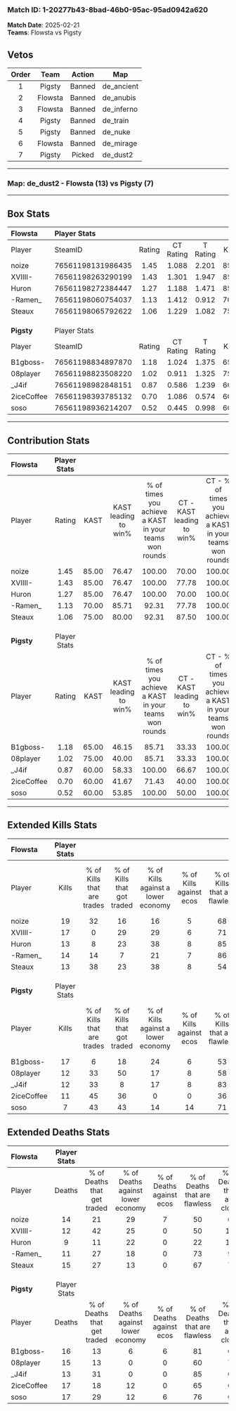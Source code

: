 ### Match ID: 1-20277b43-8bad-46b0-95ac-95ad0942a620  
**Match Date**: 2025-02-21  
**Teams**: Flowsta vs Pigsty  

## Vetos  

| Order | Team | Action | Map |
| :---: | :--: | :----: | --- |
| 1 | Pigsty | Banned | de_ancient |
| 2 | Flowsta | Banned | de_anubis |
| 3 | Flowsta | Banned | de_inferno |
| 4 | Pigsty | Banned | de_train |
| 5 | Pigsty | Banned | de_nuke |
| 6 | Flowsta | Banned | de_mirage |
| 7 | Pigsty | Picked | de_dust2 |

---  

### **Map**: de_dust2 - Flowsta (13) vs Pigsty (7)  
---  

## Box Stats  

| **Flowsta** | Player Stats      |        |           |          |       |      |       |         |        |      |     |
| :- | :- | :-: | :-: | :-: | :-: | :-: | :-: | :-: | :-: | :-: | :-: |
| Player      | SteamID           | Rating | CT Rating | T Rating | KAST  | ADR  | Kills | Assists | Deaths | K/D  | HS% |
| noize       | 76561198131986435 |  1.45  |   1.088   |  2.201   | 85.00 | 91.4 |  19   |    6    |   14   | 1.36 | 52  |
| XVIIII-     | 76561198263290199 |  1.43  |   1.301   |  1.947   | 85.00 | 96.7 |  17   |    4    |   12   | 1.42 | 47  |
| Huron       | 76561198272384447 |  1.27  |   1.188   |  1.471   | 85.00 | 76.0 |  13   |    5    |   9    | 1.44 | 30  |
| -Ramen_     | 76561198060754037 |  1.13  |   1.412   |  0.912   | 70.00 | 74.2 |  14   |    2    |   11   | 1.27 | 28  |
| Steaux      | 76561198065792622 |  1.06  |   1.229   |  1.082   | 75.00 | 80.4 |  13   |    7    |   15   | 0.87 | 53  |
|             |                   |        |           |          |       |      |       |         |        |      |     |
|             |                   |        |           |          |       |      |       |         |        |      |     |
|             |                   |        |           |          |       |      |       |         |        |      |     |
| **Pigsty**  | Player Stats      |        |           |          |       |      |       |         |        |      |     |
| Player      | SteamID           | Rating | CT Rating | T Rating | KAST  | ADR  | Kills | Assists | Deaths | K/D  | HS% |
| B1gboss-    | 76561198834897870 |  1.18  |   1.024   |  1.375   | 65.00 | 93.2 |  17   |    7    |   16   | 1.06 | 52  |
| 08player    | 76561198823508220 |  1.02  |   0.911   |  1.325   | 75.00 | 82.5 |  12   |    5    |   15   | 0.80 | 75  |
| _J4if       | 76561198982848151 |  0.87  |   0.586   |  1.239   | 60.00 | 59.4 |  12   |    2    |   13   | 0.92 | 75  |
| 2iceCoffee  | 76561198393785132 |  0.70  |   1.086   |  0.574   | 60.00 | 49.2 |  11   |    4    |   17   | 0.65 | 36  |
| soso        | 76561198936214207 |  0.52  |   0.445   |  0.998   | 60.00 | 46.9 |   7   |    4    |   17   | 0.41 | 85  |
---  

## Contribution Stats  

| **Flowsta** | Player Stats |       |                      |                                                        |                           |                                                             |                          |                                                            |
| :- | :-: | :-: | :-: | :-: | :-: | :-: | :-: | :-: |
| Player      |    Rating    | KAST  | KAST leading to win% | % of times you achieve a KAST in your teams won rounds | CT - KAST leading to win% | CT - % of times you achieve a KAST in your teams won rounds | T - KAST leading to win% | T - % of times you achieve a KAST in your teams won rounds |
| noize       |     1.45     | 85.00 |        76.47         |                         100.00                         |           70.00           |                           100.00                            |          85.71           |                           100.00                           |
| XVIIII-     |     1.43     | 85.00 |        76.47         |                         100.00                         |           77.78           |                           100.00                            |          75.00           |                           100.00                           |
| Huron       |     1.27     | 85.00 |        76.47         |                         100.00                         |           70.00           |                           100.00                            |          85.71           |                           100.00                           |
| -Ramen_     |     1.13     | 70.00 |        85.71         |                         92.31                          |           77.78           |                           100.00                            |          100.00          |                           83.33                            |
| Steaux      |     1.06     | 75.00 |        80.00         |                         92.31                          |           87.50           |                           100.00                            |          71.43           |                           83.33                            |
|             |              |       |                      |                                                        |                           |                                                             |                          |                                                            |
|             |              |       |                      |                                                        |                           |                                                             |                          |                                                            |
|             |              |       |                      |                                                        |                           |                                                             |                          |                                                            |
| **Pigsty**  | Player Stats |       |                      |                                                        |                           |                                                             |                          |                                                            |
| Player      |    Rating    | KAST  | KAST leading to win% | % of times you achieve a KAST in your teams won rounds | CT - KAST leading to win% | CT - % of times you achieve a KAST in your teams won rounds | T - KAST leading to win% | T - % of times you achieve a KAST in your teams won rounds |
| B1gboss-    |     1.18     | 65.00 |        46.15         |                         85.71                          |           33.33           |                           100.00                            |          57.14           |                           80.00                            |
| 08player    |     1.02     | 75.00 |        40.00         |                         85.71                          |           33.33           |                           100.00                            |          44.44           |                           80.00                            |
| _J4if       |     0.87     | 60.00 |        58.33         |                         100.00                         |           66.67           |                           100.00                            |          55.56           |                           100.00                           |
| 2iceCoffee  |     0.70     | 60.00 |        41.67         |                         71.43                          |           40.00           |                           100.00                            |          42.86           |                           60.00                            |
| soso        |     0.52     | 60.00 |        53.85         |                         100.00                         |           50.00           |                           100.00                            |          55.56           |                           100.00                           |
---  

## Extended Kills Stats  

| **Flowsta** | Player Stats |                            |                            |                                    |                         |                              |                                 |                                       |                    |           |
| :- | :-: | :-: | :-: | :-: | :-: | :-: | :-: | :-: | :-: | :-: |
| Player      |    Kills     | % of Kills that are trades | % of Kills that got traded | % of Kills against a lower economy | % of Kills against ecos | % of Kills that are flawless | % of Kills that are close duels | % of Kills that are assisted by flash | Pistol Round Kills | AWP Kills |
| noize       |      19      |             32             |             16             |                 16                 |            5            |              68              |                0                |                   0                   |         0          |     6     |
| XVIIII-     |      17      |             0              |             29             |                 29                 |            6            |              71              |                0                |                   0                   |         0          |     1     |
| Huron       |      13      |             8              |             23             |                 38                 |            8            |              85              |                0                |                   0                   |         0          |     1     |
| -Ramen_     |      14      |             14             |             7              |                 21                 |            7            |              86              |                0                |                   7                   |         9          |     1     |
| Steaux      |      13      |             38             |             23             |                 38                 |            8            |              54              |               23                |                   8                   |         0          |     1     |
|             |              |                            |                            |                                    |                         |                              |                                 |                                       |                    |           |
|             |              |                            |                            |                                    |                         |                              |                                 |                                       |                    |           |
|             |              |                            |                            |                                    |                         |                              |                                 |                                       |                    |           |
| **Pigsty**  | Player Stats |                            |                            |                                    |                         |                              |                                 |                                       |                    |           |
| Player      |    Kills     | % of Kills that are trades | % of Kills that got traded | % of Kills against a lower economy | % of Kills against ecos | % of Kills that are flawless | % of Kills that are close duels | % of Kills that are assisted by flash | Pistol Round Kills | AWP Kills |
| B1gboss-    |      17      |             6              |             18             |                 24                 |            6            |              53              |                0                |                   6                   |         0          |     1     |
| 08player    |      12      |             33             |             50             |                 17                 |            8            |              58              |               17                |                   8                   |         1          |     3     |
| _J4if       |      12      |             33             |             8              |                 17                 |            8            |              83              |                8                |                   0                   |         0          |     1     |
| 2iceCoffee  |      11      |             45             |             36             |                 0                  |            0            |              36              |                9                |                   0                   |         2          |     0     |
| soso        |      7       |             43             |             43             |                 14                 |           14            |              71              |               14                |                   0                   |         0          |     1     |
## Extended Deaths Stats  

| **Flowsta** | Player Stats |                             |                                   |                          |                               |                            |                           |               |
| :- | :-: | :-: | :-: | :-: | :-: | :-: | :-: | :-: |
| Player      |    Deaths    | % of Deaths that get traded | % of Deaths against lower economy | % of Deaths against ecos | % of Deaths that are flawless | % of Deaths that are close | % of Deaths while blinded | Deaths to AWP |
| noize       |      14      |             21              |                29                 |            7             |              50               |             0              |             7             |       0       |
| XVIIII-     |      12      |             42              |                25                 |            0             |              50               |             17             |             0             |       2       |
| Huron       |      9       |             11              |                22                 |            0             |              22               |             11             |             0             |       0       |
| -Ramen_     |      11      |             27              |                18                 |            0             |              73               |             9              |             0             |       0       |
| Steaux      |      15      |             27              |                13                 |            0             |              67               |             7              |             7             |       1       |
|             |              |                             |                                   |                          |                               |                            |                           |               |
|             |              |                             |                                   |                          |                               |                            |                           |               |
|             |              |                             |                                   |                          |                               |                            |                           |               |
| **Pigsty**  | Player Stats |                             |                                   |                          |                               |                            |                           |               |
| Player      |    Deaths    | % of Deaths that get traded | % of Deaths against lower economy | % of Deaths against ecos | % of Deaths that are flawless | % of Deaths that are close | % of Deaths while blinded | Deaths to AWP |
| B1gboss-    |      16      |             13              |                 6                 |            6             |              81               |             6              |             0             |       5       |
| 08player    |      15      |             13              |                 0                 |            0             |              60               |             7              |            13             |       1       |
| _J4if       |      13      |             31              |                 0                 |            0             |              85               |             0              |             0             |       0       |
| 2iceCoffee  |      17      |             18              |                12                 |            0             |              65               |             6              |             0             |       2       |
| soso        |      17      |             29              |                12                 |            6             |              76               |             0              |             0             |       1       |
